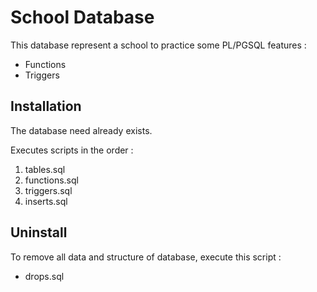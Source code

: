 # School Database

This database represent a school to practice some PL/PGSQL features :

- Functions
- Triggers

## Installation

The database need already exists.

Executes scripts in the order :

1. tables.sql
2. functions.sql
3. triggers.sql
4. inserts.sql

## Uninstall

To remove all data and structure of database, execute this script :

- drops.sql